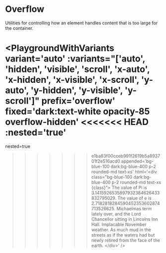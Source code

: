 # Overflow

Utilities for controlling how an element handles content that is too large for the container.

<PlaygroundWithVariants
  variant='auto'
  :variants="['auto', 'hidden', 'visible', 'scroll', 'x-auto', 'x-hidden', 'x-visible', 'x-scroll', 'y-auto', 'y-hidden', 'y-visible', 'y-scroll']"
  prefix='overflow'
  fixed='dark:text-white opacity-85 overflow-hidden'
<<<<<<< HEAD
  :nested='true'
=======
  nested=true
>>>>>>> e1ba83f00cceb991f2619b5a893701f2e516acd0
  appended='bg-blue-100 dark:bg-blue-400 p-2 rounded-md text-xs'
  html='&lt;div class="bg-blue-100 dark:bg-blue-400 p-2 rounded-md text-xs {class}"&gt;
The value of Pi is
          3.1415926535897932384626433832795029. The value of e is
          2.7182818284590452353602874713526625.
        Michaelmas term lately over, and the Lord Chancellor sitting in Lincolns Inn Hall. Implacable November weather. As much mud in the streets as if the waters had but newly retired from the face of the earth.
&lt;/div&gt;'
/>
